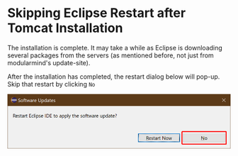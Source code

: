 # Skipping Eclipse Restart after Tomcat Installation

The installation is complete. It may take a while as Eclipse is downloading several packages from the servers (as mentioned before, not just from modularmind's update-site).

After the installation has completed, the restart dialog below will pop-up. Skip that restart by clicking `No`
 
<style>
    img[alt=skip-eclipse-restart] {
        width: 40em;
    }
</style>

![skip-eclipse-restart](./images/skip-eclipse-restart.png "skip restarting after install")
